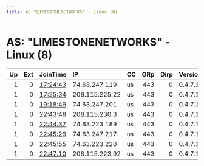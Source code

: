 ```yaml
---
title: AS "LIMESTONENETWORKS" - Linux (8)
---
```


# AS: "LIMESTONENETWORKS" - Linux (8)

|   Up |   Ext | JoinTime                                                                                              | IP             | CC   |   ORp |   Dirp | Version   | Contact   | Nickname            |   eFamMembers |
|-----:|------:|:------------------------------------------------------------------------------------------------------|:---------------|:-----|------:|-------:|:----------|:----------|:--------------------|--------------:|
|    1 |     0 | [17:24:43](https://nusenu.github.io/OrNetStats/w/relay/E8E8071AE0EDB13790AF7100BE6EB47152CDB12D.html) | 74.63.247.119  | us   |   443 |      0 | 0.4.7.13  | None      | 2CW2fbKSznsXH3n5MB6 |             1 |
|    1 |     0 | [17:25:34](https://nusenu.github.io/OrNetStats/w/relay/7B6C4EC9365B86918A80542ABEFC4E32091000D2.html) | 208.115.225.22 | us   |   443 |      0 | 0.4.7.13  | None      | aYoW7z2bJwuLR4fa2QS |             1 |
|    1 |     0 | [19:18:49](https://nusenu.github.io/OrNetStats/w/relay/7B60266958DE1C2A397BE87834FF43715200B7B8.html) | 74.63.247.201  | us   |   443 |      0 | 0.4.7.13  | None      | fBEMQts9rwfet7cCgVS |             1 |
|    1 |     0 | [22:43:48](https://nusenu.github.io/OrNetStats/w/relay/DFACB3FEFD5609AF2D8910B1038CA43F13A2A4E8.html) | 208.115.230.3  | us   |   443 |      0 | 0.4.7.13  | None      | aUnBXUkfNfoXooUjqEh |             1 |
|    1 |     0 | [22:44:37](https://nusenu.github.io/OrNetStats/w/relay/842085F75CC53885644C635ADA5925BAD39F2ACA.html) | 74.63.223.189  | us   |   443 |      0 | 0.4.7.13  | None      | W6oPxsaTzkBVgQPftgA |             1 |
|    1 |     0 | [22:45:29](https://nusenu.github.io/OrNetStats/w/relay/3D4DE285FB6434D8F4E9AFEB2CEDCFA18C6E9F6C.html) | 74.63.247.217  | us   |   443 |      0 | 0.4.7.13  | None      | 52TEvNOm2PYIDaW6eS8 |             1 |
|    1 |     0 | [22:45:55](https://nusenu.github.io/OrNetStats/w/relay/B946F2EA7FE689EDAC8D7A47E9DABBF0D999ED49.html) | 74.63.223.220  | us   |   443 |      0 | 0.4.7.13  | None      | JEJeWXjfUonJk5pggiH |             1 |
|    1 |     0 | [22:47:10](https://nusenu.github.io/OrNetStats/w/relay/C85DE73DF6F7B5A4DAD24E2BD92BBBD56658E78D.html) | 208.115.223.92 | us   |   443 |      0 | 0.4.7.13  | None      | ePGdUTKzHrMCAlOJWIy |             1 |
